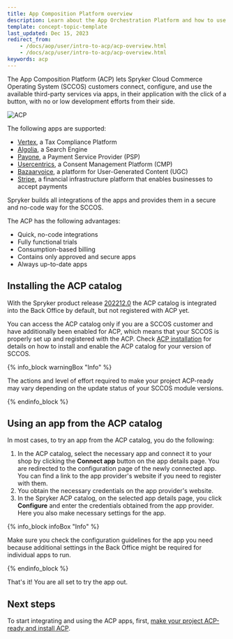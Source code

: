 ```yaml
---
title: App Composition Platform overview
description: Learn about the App Orchestration Platform and how to use it.
template: concept-topic-template
last_updated: Dec 15, 2023
redirect_from:
    - /docs/aop/user/intro-to-acp/acp-overview.html
    - /docs/acp/user/intro-to-acp/acp-overview.html
keywords: acp
---
```


The App Composition Platform (ACP) lets Spryker Cloud Commerce Operating System (SCCOS) customers connect, configure, and use the available third-party services via apps, in their application with the click of a button, with no or low development efforts from their side.

![ACP](https://spryker.s3.eu-central-1.amazonaws.com/docs/aop/app-orchestration-platform-overview/aop.png)

<a name="supported-apps"></a>

The following apps are supported:

- [Vertex](https://docs.spryker.com/docs/pbc/all/tax-management/202311.0/base-shop/third-party-integrations/vertex/vertex.html), a Tax Compliance Platform
- [Algolia](/docs/pbc/all/search/202307.0/base-shop/third-party-integrations/algolia/integrate-algolia.html), a Search Engine
- [Payone](/docs/pbc/all/payment-service-providers/payone/integrate-payone.html), a Payment Service Provider (PSP)
- [Usercentrics](/docs/pbc/all/usercentrics/integrate-usercentrics.html), a Consent Management Platform (CMP)
- [Bazaarvoice](/docs/pbc/all/ratings-reviews/{{site.version}}/third-party-integrations/integrate-bazaarvoice.html), a platform for User-Generated Content (UGC)
- [Stripe](/docs/pbc/all/payment-service-provider/{{site.version}}/base-shop/third-party-integrations/stripe/stripe.html), a financial infrastructure platform that enables businesses to accept payments

Spryker builds all integrations of the apps and provides them in a secure and no-code way for the SCCOS.

The ACP has the following advantages:

- Quick, no-code integrations
- Fully functional trials
- Consumption-based billing
- Contains only approved and secure apps
- Always up-to-date apps

## Installing the ACP catalog

With the Spryker product release [202212.0](/docs/about/all/releases/release-notes/release-notes-202212.0/release-notes-202212.0.html) the ACP catalog is integrated into the Back Office by default, but not registered with ACP yet. 

You can access the ACP catalog only if you are a SCCOS customer and have additionally been enabled for ACP, which means that your SCCOS is properly set up and registered with the ACP. Check [ACP installation](/docs/acp/user/app-composition-platform-installation.html) for details on how to install and enable the ACP catalog for your version of SCCOS.

{% info_block warningBox "Info" %}

The actions and level of effort required to make your project ACP-ready may vary depending on the update status of your SCCOS module versions.

{% endinfo_block %}


## Using an app from the ACP catalog

In most cases, to try an app from the ACP catalog, you do the following:

1. In the ACP catalog, select the necessary app and connect it to your shop by clicking the **Connect app** button on the app details page. You are redirected to the configuration page of the newly connected app. You can find a link to the app provider's website if you need to register with them.
2. You obtain the necessary credentials on the app provider's website.
3. In the Spryker ACP catalog, on the selected app details page, you click **Configure** and enter the credentials obtained from the app provider. Here you also make necessary settings for the app.

{% info_block infoBox "Info" %}

Make sure you check the configuration guidelines for the app you need because additional settings in the Back Office might be required for individual apps to run.

{% endinfo_block %}

That's it! You are all set to try the app out.

## Next steps
To start integrating and using the ACP apps, first, [make your project ACP-ready and install ACP](/docs/dg/dev/acp/app-composition-platform-installation.html#getting-sccos-acp-ready).
